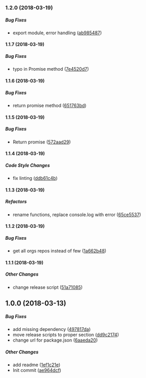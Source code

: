 ### 1.2.0 (2018-03-19)

##### Bug Fixes

*  export module, error handling ([ab985487](https://github.com/oleg-koval/github-orgs-packages/commit/ab98548764285079c93ee688d86c070268eec9f2))

#### 1.1.7 (2018-03-19)

##### Bug Fixes

*  typo in Promise method ([7e4520d7](https://github.com/oleg-koval/github-orgs-packages/commit/7e4520d7da0cbf9f2190928c8415d959916cd5e9))

#### 1.1.6 (2018-03-19)

##### Bug Fixes

*  return promise method ([651763bd](https://github.com/oleg-koval/github-orgs-packages/commit/651763bde24dc7013eca60cfe2ddecc4ef9a04d4))

#### 1.1.5 (2018-03-19)

##### Bug Fixes

*  Return promise ([572aad29](https://github.com/oleg-koval/github-orgs-packages/commit/572aad295b72331dbbd36249a5d23642d28c1a64))

#### 1.1.4 (2018-03-19)

##### Code Style Changes

*  fix linting ([ddb61c4b](https://github.com/oleg-koval/github-orgs-packages/commit/ddb61c4b223a54879babcada8bc5a67363aa39d2))

#### 1.1.3 (2018-03-19)

##### Refactors

*  rename functions, replace console.log with error ([65ce5537](https://github.com/oleg-koval/github-orgs-packages/commit/65ce5537c8577a228627ef8f122f8314b34e6c99))

#### 1.1.2 (2018-03-19)

##### Bug Fixes

*  get all orgs repos instead of few ([1a662b48](https://github.com/oleg-koval/github-orgs-packages/commit/1a662b4837d7fce184f296737457dba4c56928b2))

#### 1.1.1 (2018-03-19)

##### Other Changes

*  change release script ([51a71085](https://github.com/oleg-koval/github-orgs-packages/commit/51a71085662ecebb859b43c310f13690ce00df77))

## 1.0.0 (2018-03-13)

##### Bug Fixes

*  add missing dependency ([497817da](https://github.com/oleg-koval/github-orgs-packages/commit/497817da81df583d5ca9274baa139967b5f20ad9))
*  move release scripts to proper section ([dd9c2174](https://github.com/oleg-koval/github-orgs-packages/commit/dd9c217423c7c25fa9f5182a6a8a037e0c05b714))
*  change url for package.json ([6aaeda20](https://github.com/oleg-koval/github-orgs-packages/commit/6aaeda204f82877d511d5c39c86ccf69b833fe7e))

##### Other Changes

*  add readme ([1ef1c21e](https://github.com/oleg-koval/github-orgs-packages/commit/1ef1c21e94b658dbc7c29326d725b819751f3a6f))
*  Init commit ([ae964dcf](https://github.com/oleg-koval/github-orgs-packages/commit/ae964dcffb79742dba375ba073935e708127289d))
